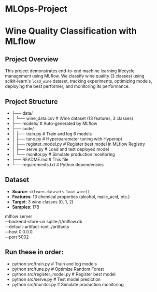 # MLOps-Project

# Wine Quality Classification with MLflow


## Project Overview
This project demonstrates end-to-end machine learning lifecycle management using MLflow. We classify wine quality (3 classes) using scikit-learn's `load_wine` dataset, tracking experiments, optimizing models, deploying the best performer, and monitoring its performance.

## Project Structure

- ├── data/
- │ └── wine_data.csv # Wine dataset (13 features, 3 classes)
- ├── models/ # Auto-generated by MLflow
- ├── code/
- │ ├── train.py # Train and log 6 models
- │ ├── tune.py # Hyperparameter tuning with Hyperopt
- │ ├── register_model.py # Register best model in MLflow Registry
- │ ├── serve.py # Load and test deployed model
- │ └── monitor.py # Simulate production monitoring
- ├── README.md # This file
- └── requirements.txt # Python dependencies


## Dataset
- **Source**: `sklearn.datasets.load_wine()`
- **Features**: 13 chemical properties (alcohol, malic_acid, etc.)
- **Target**: 3 wine classes (0, 1, 2)
- **Samples**: 178

mlflow server \
--backend-store-uri sqlite:///mlflow.db \
--default-artifact-root ./artifacts \
--host 0.0.0.0 \
--port 5002

## Run these in order:
- python src/train.py          # Train and log models
- python src/tune.py           # Optimize Random Forest
- python src/register_model.py # Register best model
- python src/serve.py          # Test model prediction
- python src/monitor.py        # Simulate production monitoring
